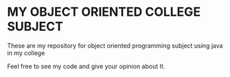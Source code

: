 # MY OBJECT ORIENTED COLLEGE SUBJECT

These are my repository for object oriented programming subject using java in my college

Feel free to see my code and give your opinion about It.
